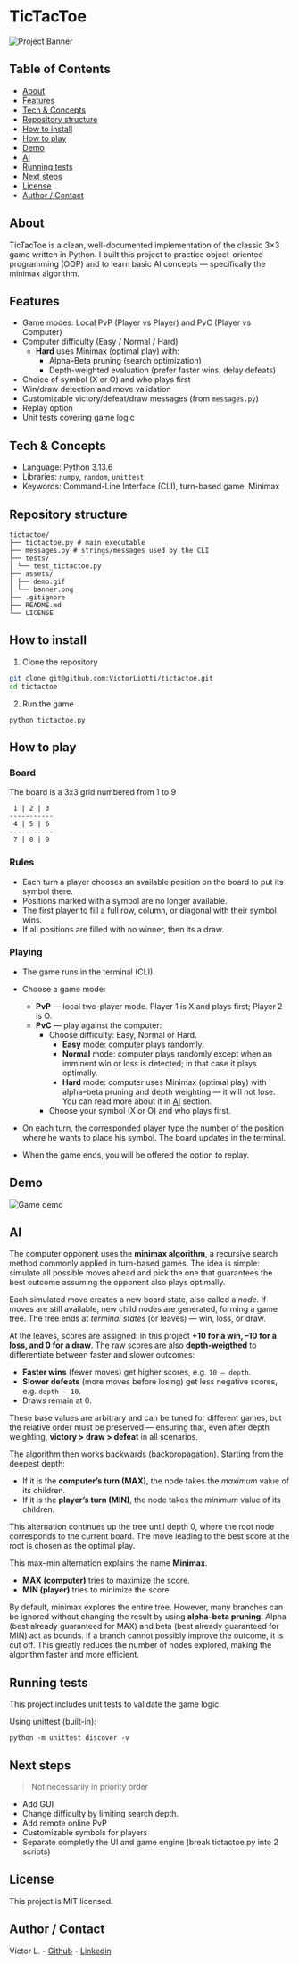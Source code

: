 # TicTacToe

![Project Banner](./assets/banner.png)


## Table of Contents

- [About](#about)
- [Features](#features)
- [Tech & Concepts](#tech--concepts)
- [Repository structure](#repository-structure)
- [How to install](#how-to-install)
- [How to play](#how-to-play)
- [Demo](#demo)
- [AI](#ai)
- [Running tests](#running-tests)
- [Next steps](#next-steps)
- [License](#license)
- [Author / Contact](#author--contact)


## About

TicTacToe is a clean, well-documented implementation of the classic 3×3 game written in Python.
I built this project to practice object-oriented programming (OOP) and to learn basic AI concepts — specifically the minimax algorithm.


## Features

- Game modes: Local PvP (Player vs Player) and PvC (Player vs Computer)
- Computer difficulty (Easy / Normal / Hard)
  - **Hard** uses Minimax (optimal play) with:
    - Alpha–Beta pruning (search optimization)
    - Depth-weighted evaluation (prefer faster wins, delay defeats)
- Choice of symbol (X or O) and who plays first
- Win/draw detection and move validation
- Customizable victory/defeat/draw messages (from `messages.py`)
- Replay option
- Unit tests covering game logic


## Tech & Concepts

- Language: Python 3.13.6
- Libraries: `numpy`, `random`, `unittest`
- Keywords: Command-Line Interface (CLI), turn-based game, Minimax


## Repository structure
```
tictactoe/
├── tictactoe.py # main executable
├── messages.py # strings/messages used by the CLI
├── tests/
│ └── test_tictactoe.py
├── assets/
│ ├── demo.gif
│ └── banner.png
├── .gitignore
├── README.md
└── LICENSE
```


## How to install

1. Clone the repository
```bash
git clone git@github.com:VictorLiotti/tictactoe.git
cd tictactoe
```

2. Run the game
```
python tictactoe.py
```


## How to play

### Board

The board is a 3x3 grid numbered from 1 to 9

```
 1 | 2 | 3
-----------
 4 | 5 | 6
-----------
 7 | 8 | 9
```


### Rules

- Each turn a player chooses an available position on the board to put its symbol there.
- Positions marked with a symbol are no longer available.
- The first player to fill a full row, column, or diagonal with their symbol wins.
- If all positions are filled with no winner, then its a draw.


### Playing

- The game runs in the terminal (CLI).
- Choose a game mode:
	- **PvP** — local two-player mode. Player 1 is X and plays first; Player 2 is O.
	- **PvC** — play against the computer:
		- Choose difficulty: Easy, Normal or Hard.
			- **Easy** mode: computer plays randomly.
			- **Normal** mode: computer plays randomly except when an imminent win or loss is detected; in that case it plays optimally.
			- **Hard** mode: computer uses Minimax (optimal play) with alpha–beta pruning and depth weighting — it will not lose. You can read more about it in [AI](#ai) section.
		- Choose your symbol (X or O) and who plays first.

- On each turn, the corresponded player type the number of the position where he wants to place his symbol. The board updates in the terminal.
- When the game ends, you will be offered the option to replay.


## Demo
![Game demo](./assets/demo.gif)


## AI

The computer opponent uses the **minimax algorithm**, a recursive search method commonly applied in turn-based games. The idea is simple: simulate all possible moves ahead and pick the one that guarantees the best outcome assuming the opponent also plays optimally.

Each simulated move creates a new board state, also called a *node*. If moves are still available, new child nodes are generated, forming a game tree. The tree ends at *terminal states* (or leaves) — win, loss, or draw.

At the leaves, scores are assigned: in this project **+10 for a win, –10 for a loss, and 0 for a draw**. The raw scores are also **depth-weigthed** to differentiate between faster and slower outcomes:
- **Faster wins** (fewer moves) get higher scores, e.g. `10 – depth`.
- **Slower defeats** (more moves before losing) get less negative scores, e.g. `depth – 10`.
- Draws remain at 0.

These base values are arbitrary and can be tuned for different games, but the relative order must be preserved — ensuring that, even after depth weighting, **victory > draw > defeat** in all scenarios.

The algorithm then works backwards (backpropagation). Starting from the deepest depth:
- If it is the **computer’s turn (MAX)**, the node takes the *maximum* value of its children.
- If it is the **player’s turn (MIN)**, the node takes the *minimum* value of its children.

This alternation continues up the tree until depth 0, where the root node corresponds to the current board. The move leading to the best score at the root is chosen as the optimal play.

This max–min alternation explains the name **Minimax**.  
- **MAX (computer)** tries to maximize the score.  
- **MIN (player)** tries to minimize the score.

By default, minimax explores the entire tree. However, many branches can be ignored without changing the result by using **alpha–beta pruning**. Alpha (best already guaranteed for MAX) and beta (best already guaranteed for MIN) act as bounds. If a branch cannot possibly improve the outcome, it is cut off. This greatly reduces the number of nodes explored, making the algorithm faster and more efficient.


## Running tests

This project includes unit tests to validate the game logic.

Using unittest (built-in):
```
python -m unittest discover -v
```

## Next steps

> Not necessarily in priority order

- Add GUI
- Change difficulty by limiting search depth.
- Add remote online PvP
- Customizable symbols for players
- Separate completly the UI and game engine (break tictactoe.py into 2 scripts)

## License

This project is MIT licensed.


## Author / Contact

Víctor L. - [Github](https://github.com/VictorLiotti) - [Linkedin](https://www.linkedin.com/in/victor-liotti)